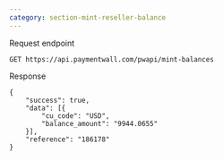 ```yaml
---
category: section-mint-reseller-balance
---
```

Request endpoint
```
GET https://api.paymentwall.com/pwapi/mint-balances
```

Response

```
{
	"success": true,
	"data": [{
		"cu_code": "USD",
		"balance_amount": "9944.0655"
	}],
	"reference": "186178"
}
```